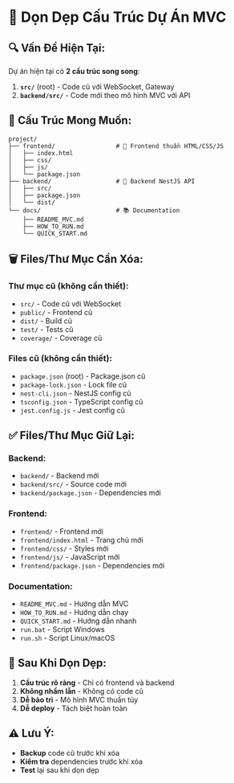 # 🧹 Dọn Dẹp Cấu Trúc Dự Án MVC

## 🔍 **Vấn Đề Hiện Tại:**

Dự án hiện tại có **2 cấu trúc song song**:

1. **`src/`** (root) - Code cũ với WebSocket, Gateway
2. **`backend/src/`** - Code mới theo mô hình MVC với API

## 🎯 **Cấu Trúc Mong Muốn:**

```
project/
├── frontend/                 # 🎨 Frontend thuần HTML/CSS/JS
│   ├── index.html
│   ├── css/
│   ├── js/
│   └── package.json
├── backend/                  # 🔧 Backend NestJS API
│   ├── src/
│   ├── package.json
│   └── dist/
└── docs/                     # 📚 Documentation
    ├── README_MVC.md
    ├── HOW_TO_RUN.md
    └── QUICK_START.md
```

## 🗑️ **Files/Thư Mục Cần Xóa:**

### **Thư mục cũ (không cần thiết):**
- `src/` - Code cũ với WebSocket
- `public/` - Frontend cũ
- `dist/` - Build cũ
- `test/` - Tests cũ
- `coverage/` - Coverage cũ

### **Files cũ (không cần thiết):**
- `package.json` (root) - Package.json cũ
- `package-lock.json` - Lock file cũ
- `nest-cli.json` - NestJS config cũ
- `tsconfig.json` - TypeScript config cũ
- `jest.config.js` - Jest config cũ

## ✅ **Files/Thư Mục Giữ Lại:**

### **Backend:**
- `backend/` - Backend mới
- `backend/src/` - Source code mới
- `backend/package.json` - Dependencies mới

### **Frontend:**
- `frontend/` - Frontend mới
- `frontend/index.html` - Trang chủ mới
- `frontend/css/` - Styles mới
- `frontend/js/` - JavaScript mới
- `frontend/package.json` - Dependencies mới

### **Documentation:**
- `README_MVC.md` - Hướng dẫn MVC
- `HOW_TO_RUN.md` - Hướng dẫn chạy
- `QUICK_START.md` - Hướng dẫn nhanh
- `run.bat` - Script Windows
- `run.sh` - Script Linux/macOS

## 🚀 **Sau Khi Dọn Dẹp:**

1. **Cấu trúc rõ ràng** - Chỉ có frontend và backend
2. **Không nhầm lẫn** - Không có code cũ
3. **Dễ bảo trì** - Mô hình MVC thuần túy
4. **Dễ deploy** - Tách biệt hoàn toàn

## ⚠️ **Lưu Ý:**

- **Backup** code cũ trước khi xóa
- **Kiểm tra** dependencies trước khi xóa
- **Test** lại sau khi dọn dẹp
